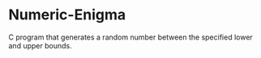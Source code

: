 # Numeric-Enigma
C program that generates a random number between the specified lower and upper bounds.
